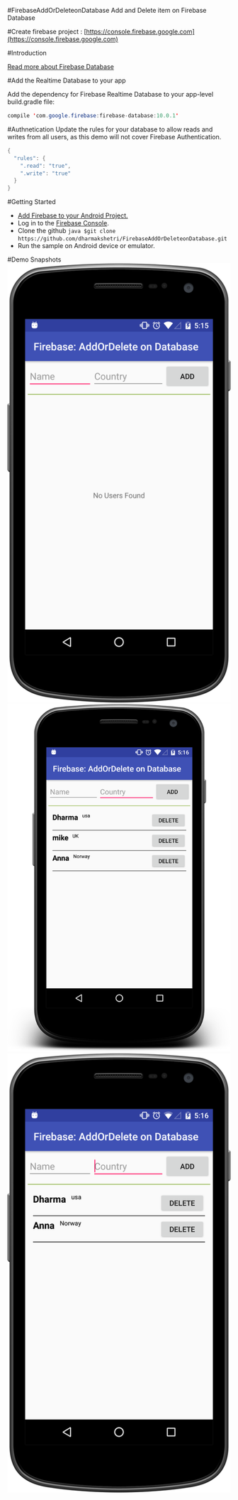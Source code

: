 #FirebaseAddOrDeleteonDatabase
Add and Delete item on Firebase Database

#Create firebase project :
[https://console.firebase.google.com](https://console.firebase.google.com)

#Introduction

  [Read more about Firebase Database](https://firebase.google.com/docs/database)

#Add the Realtime Database to your app

Add the dependency for Firebase Realtime Database to your app-level build.gradle file:

```java 
compile 'com.google.firebase:firebase-database:10.0.1' 
```
#Authnetication
Update the rules for your database to allow reads and writes from all users, as this demo will not cover Firebase Authentication.
```java
{
  "rules": {
    ".read": "true",
    ".write": "true"
  }
}
```
#Getting Started

* [Add Firebase to your Android Project.](https://firebase.google.com/docs/android/setup)
* Log in to the [Firebase Console](https://console.firebase.google.com/).
* Clone the github ```java $git clone https://github.com/dharmakshetri/FirebaseAddOrDeleteonDatabase.git ```
* Run the sample on Android device or emulator.

#Demo Snapshots
![Snap1](https://raw.githubusercontent.com/dharmakshetri/FirebaseAddOrDeleteonDatabase/master/device-2016-12-20-153016.png)
![Snap2](https://raw.githubusercontent.com/dharmakshetri/FirebaseAddOrDeleteonDatabase/master/device-2016-12-20-153138.png)
![Snap3](https://raw.githubusercontent.com/dharmakshetri/FirebaseAddOrDeleteonDatabase/master/device-2016-12-20-153205.png)



